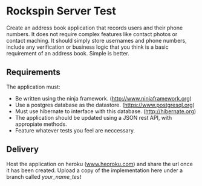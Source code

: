 # Rockspin Server Test

Create an address book application that records users and their phone numbers. It does not require complex features 
like contact photos or contact maching. It should simply store usernames and phone numbers, include any verification
or business logic that you think is a basic requirement of an address book. Simple is better.

## Requirements
The application must:
- Be written using the ninja framework. (http://www.ninjaframework.org)
- Use a postgres database as the datastore. (https://www.postgresql.org)
- Must use hibernate to interface with this database. (http://hibernate.org) 
- The application should be updated using a JSON rest API, with appropiate methods. 
- Feature whatever tests you feel are neccessary.

## Delivery
Host the application on heroku (www.heoroku.com) and share the url once it has been created. 
Upload a copy of the implementation here under a branch called *your_name_test*
   
